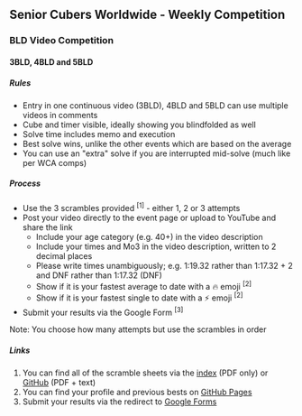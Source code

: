 ## Senior Cubers Worldwide - Weekly Competition

### BLD Video Competition

#### 3BLD, 4BLD and 5BLD

##### Rules

- Entry in one continuous video (3BLD), 4BLD and 5BLD can use multiple videos in comments
- Cube and timer visible, ideally showing you blindfolded as well
- Solve time includes memo and execution
- Best solve wins, unlike the other events which are based on the average
- You can use an "extra" solve if you are interrupted mid-solve (much like per WCA comps)

##### Process

- Use the 3 scrambles provided <sup>[1]</sup> - either 1, 2 or 3 attempts
- Post your video directly to the event page or upload to YouTube and share the link
  - Include your age category (e.g. 40+) in the video description
  - Include your times and Mo3 in the video description, written to 2 decimal places
  - Please write times unambiguously; e.g. 1:19.32 rather than 1:17.32 + 2 and DNF rather than 1:17.32 (DNF)
  - Show if it is your fastest average to date with a 🔥 emoji <sup>[2]</sup>
  - Show if it is your fastest single to date with a ⚡ emoji <sup>[2]</sup>
- Submit your results via the Google Form <sup>[3]</sup>

Note: You choose how many attempts but use the scrambles in order

##### Links

1. You can find all of the scramble sheets via the [index](scrambles/README.md) (PDF only) or [GitHub](https://github.com/Logiqx/scw-comp/tree/master/docs/scrambles) (PDF + text)
2. You can find your profile and previous bests on [GitHub Pages](../results/README.md)
3. Submit your results via the redirect to [Google Forms](../submit.html)


<!-- Global site tag (gtag.js) - Google Analytics -->

<script async src="https://www.googletagmanager.com/gtag/js?id=UA-86348435-3"></script>
<script>window.dataLayer = window.dataLayer || []; function gtag() {dataLayer.push(arguments);} gtag('js', new Date()); gtag('config', 'UA-86348435-3');</script>
